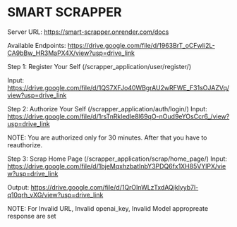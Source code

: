 # SMART SCRAPPER

Server URL: https://smart-scrapper.onrender.com/docs

Available Endpoints: https://drive.google.com/file/d/1963BrT_oCFwIi2L-CA9bBw_HR3MaPX4X/view?usp=drive_link


Step 1: Register Your Self (/scrapper_application/user/register/)

Input: https://drive.google.com/file/d/1QS7XFJo40WBgrAU2wRFWE_F31sOJAZVq/view?usp=drive_link

Step 2: Authorize Your Self (/scrapper_application/auth/login/)
Input: https://drive.google.com/file/d/1rsTnRkledle8l69qO-nOud9eYOsCcr6_/view?usp=drive_link

NOTE: You are authorized only for 30 minutes. After that you have to reauthorize.

Step 3: Scrap Home Page (/scrapper_application/scrap/home_page/)
Input: https://drive.google.com/file/d/1bjeMqxhzbatInbY3PDQ6fx1XH85VYlPX/view?usp=drive_link

Output: https://drive.google.com/file/d/1QrOInWLzTxdAQjklyyb7l-q10qrh_vXG/view?usp=drive_link

NOTE: For Invalid URL, Invalid openai_key, Invalid Model appropreate response are set